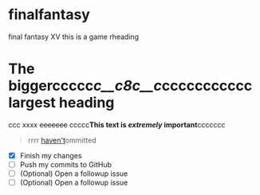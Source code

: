 # finalfantasy
final fantasy XV
this is a game
rheading
# The biggerccccc*c__c8c__c*ccccccccccc largest heading
ccc xxxx  ~~ccccccc~~
ccccc**This text is _extremely_ important**ccccccc
> rrrr
[haven't]( yet@gmail.com)ommitted
- [x] Finish my changes
- [ ] Push my commits to GitHub
- [ ] (Optional) Open a followup issue
- [ ] \(Optional) Open a followup issue
